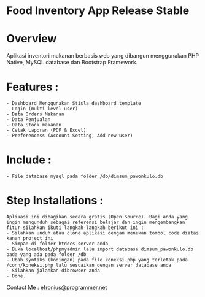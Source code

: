 # Food Inventory App Release Stable

# Overview
Aplikasi inventori makanan berbasis web yang dibangun menggunakan PHP Native, MySQL database dan Bootstrap Framework.

# Features :
    - Dashboard Menggunakan Stisla dashboard template
    - Login (multi level user)
    - Data Orders Makanan
    - Data Penjualan
    - Data Stock makanan
    - Cetak Laporan (PDF & Excel)
    - Preferencess (Account Setting, Add new user)
   
# Include :
    - File database mysql pada folder /db/dimsum_pawonkulo.db

# Step Installations :
    Aplikasi ini dibagikan secara gratis (Open Source). Bagi anda yang ingin mengunduh sebagai referensi belajar dan ingin mengembangkan fitur silahkan ikuti langkah-langkah berikut ini :
    - Silahkan unduh atau clone aplikasi dengan menekan tombol code diatas kanan project ini
    - Simpan di folder htdocs server anda
    - Buka localhost/phpmyadmin lalu import database dimsum_pawonkulo.db pada yang ada pada folder /db
    - Ubah syntaks (kodingan) pada file koneksi.php yang terletak pada /conn/koneksi.php lalu sesuaikan dengan server database anda
    - Silahkan jalankan dibrowser anda
    - Done.

 
 Contact Me : efronius@programmer.net

